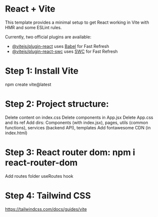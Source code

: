 # React + Vite

This template provides a minimal setup to get React working in Vite with HMR and some ESLint rules.

Currently, two official plugins are available:

- [@vitejs/plugin-react](https://github.com/vitejs/vite-plugin-react/blob/main/packages/plugin-react/README.md) uses [Babel](https://babeljs.io/) for Fast Refresh
- [@vitejs/plugin-react-swc](https://github.com/vitejs/vite-plugin-react-swc) uses [SWC](https://swc.rs/) for Fast Refresh

# Step 1: Install Vite

npm create vite@latest

# Step 2: Project structure:

Delete content on index.css
Delete components in App.jsx
Delete App.css and its ref
Add dirs: Components (with index.jsx), pages, utils (common functions), services (backend API), templates
Add fontawesome CDN (in index.html)

# Step 3: React router dom: npm i react-router-dom

Add routes folder
useRoutes hook

# Step 4: Tailwind CSS

https://tailwindcss.com/docs/guides/vite
